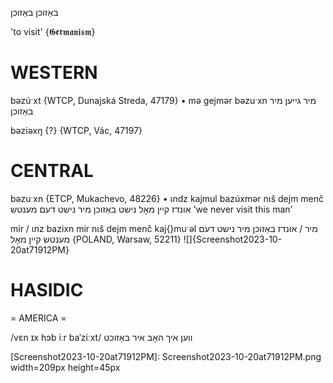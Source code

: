 באַזוכן
באַזוכן

'to visit' {𝕲𝖊𝖗𝖒𝖆𝖓𝖎𝖘𝖒}

WESTERN
========

bəzúˑxt {WTCP, Dunajská Streda, 47179}
	•	mə gejmər bəzuˑxn מיר גייען מיר באַזוכן

bəziəxŋ {?} {WTCP, Vác, 47197}

CENTRAL
========

bəzuˑxn {ETCP, Mukachevo, 48226}
	•	ɩndz kajmul bazúxmər nɩš dejm menč אונדז קיין מאָל נישט באַזוכן מיר נישט דעם מענטש 'we never visit this man'

mir / ɩnz bazixn mir nɩš dejm menč kaj{}muˑəl מיר / אונדז באַזוכן מיר נישט דעם מענטש קיין מאָל {POLAND, Warsaw, 52211}
![]{Screenshot2023-10-20at71912PM}

HASIDIC
=======
= AMERICA = 

/vɛn ɪx hɔb iːr baˈziːxt/ ווען איך האָב איר באַזוכט


[Screenshot2023-10-20at71912PM]: Screenshot2023-10-20at71912PM.png width=209px height=45px